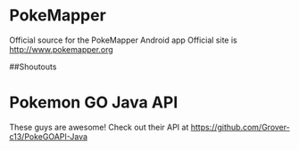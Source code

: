 # PokeMapper
Official source for the PokeMapper Android app
Official site is http://www.pokemapper.org

##Shoutouts
# Pokemon GO Java API
These guys are awesome! Check out their API at https://github.com/Grover-c13/PokeGOAPI-Java
